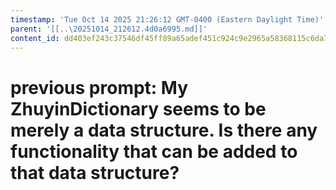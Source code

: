 ```yaml
---
timestamp: 'Tue Oct 14 2025 21:26:12 GMT-0400 (Eastern Daylight Time)'
parent: '[[..\20251014_212612.4d0a6995.md]]'
content_id: dd403ef243c37546df45ff89a65adef451c924c9e2965a58368115c6da7845b1
---
```


# previous prompt: My ZhuyinDictionary seems to be merely a data structure. Is there any functionality that can be added to that data structure?
